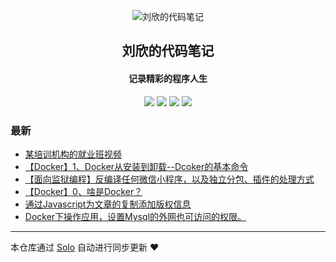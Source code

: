 <p align="center"><img alt="刘欣的代码笔记" src="https://img.hacpai.com/file/2019/11/Java1-0fb0f83d.png"></p><h2 align="center">
刘欣的代码笔记
</h2>

<h4 align="center">记录精彩的程序人生</h4>
<p align="center"><a title="刘欣的代码笔记" target="_blank" href="https://github.com/141Mr-liu/solo-blog"><img src="https://img.shields.io/github/last-commit/141Mr-liu/solo-blog.svg?style=flat-square&color=FF9900"></a>
<a title="GitHub repo size in bytes" target="_blank" href="https://github.com/141Mr-liu/solo-blog"><img src="https://img.shields.io/github/repo-size/141Mr-liu/solo-blog.svg?style=flat-square"></a>
<a title="Solo Version" target="_blank" href="https://github.com/b3log/solo/releases"><img src="https://img.shields.io/badge/solo-3.6.6-f1e05a.svg?style=flat-square&color=blueviolet"></a>
<a title="Hits" target="_blank" href="https://github.com/b3log/hits"><img src="https://hits.b3log.org/141Mr-liu/solo-blog.svg"></a></p>

### 最新

* [某培训机构的就业班视频](https://www.liuxincode.cn/articles/2019/11/18/1574055740182.html)
* [【Docker】1、Docker从安装到卸载--Dcoker的基本命令](https://www.liuxincode.cn/articles/2019/11/10/1573393755217.html)
* [【面向监狱编程】反编译任何微信小程序，以及独立分包、插件的处理方式](https://www.liuxincode.cn/articles/2019/11/08/1573213884359.html)
* [【Docker】0、啥是Docker？](https://www.liuxincode.cn/articles/2019/11/07/1573136895179.html)
* [通过Javascript为文章的复制添加版权信息](https://www.liuxincode.cn/articles/2019/11/07/1573056661091.html)
* [Docker下操作应用，设置Mysql的外网也可访问的权限。](https://www.liuxincode.cn/articles/2019/11/06/1573036954887.html)



---

本仓库通过 [Solo](https://github.com/b3log/solo) 自动进行同步更新 ❤️ 